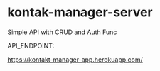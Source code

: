 # kontak-manager-server
Simple API with CRUD and Auth Func

API_ENDPOINT:

https://kontakt-manager-app.herokuapp.com/
